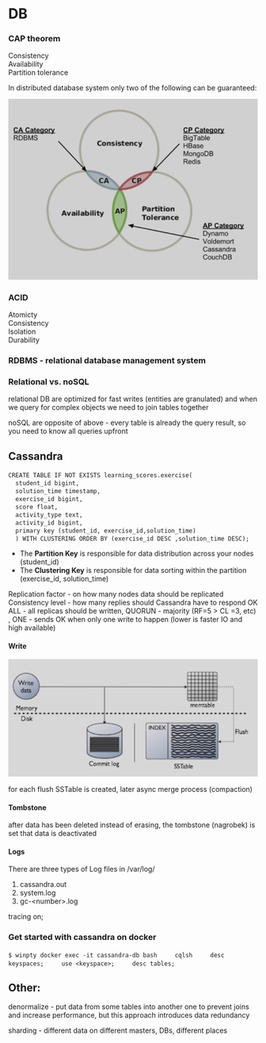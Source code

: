 # DB

### CAP theorem

Consistency  
Availability  
Partition tolerance

In distributed database system only two of the following can be guaranteed:

![](../.gitbook/assets/image.png)

### ACID

Atomicty  
Consistency  
Isolation  
Durability

### RDBMS - relational database management system

### Relational vs. noSQL

relational DB are optimized for fast writes \(entities are granulated\) and when we query for complex objects we need to join tables together

noSQL are opposite of above - every table is already the query result, so you need to know all queries upfront

## Cassandra

```text
CREATE TABLE IF NOT EXISTS learning_scores.exercise(
  student_id bigint, 
  solution_time timestamp,
  exercise_id bigint,
  score float,
  activity_type text,
  activity_id bigint,
  primary key (student_id, exercise_id,solution_time)
  ) WITH CLUSTERING ORDER BY (exercise_id DESC ,solution_time DESC);
```

* The **Partition Key** is responsible for data distribution across your nodes \(student\_id\)
* The **Clustering Key** is responsible for data sorting within the partition \(exercise\_id, solution\_time\)

Replication factor - on how many nodes data should be replicated  
Consistency level - how many replies should Cassandra have to respond OK  
ALL - all replicas should be written, QUORUN - majority \(RF=5 &gt; CL =3, etc\) , ONE - sends OK when only one write to happen \(lower is faster IO and high available\)

#### Write

![](../.gitbook/assets/image-14.png)

for each flush SSTable is created, later async merge process \(compaction\)

#### Tombstone

after data has been deleted instead of erasing, the tombstone \(nagrobek\) is set that data is deactivated

#### Logs

There are three types of Log files in /var/log/

1. cassandra.out
2. system.log
3. gc-&lt;number&gt;.log

tracing on;

### Get started with cassandra on docker

`$ winpty docker exec -it cassandra-db bash    
cqlsh    
desc keyspaces;    
use <keyspace>;    
desc tables;`

## Other:

denormalize - put data from some tables into another one to prevent joins and increase performance, but this approach introduces data redundancy

sharding - different data on different masters, DBs, different places

